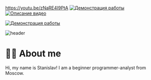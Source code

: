 https://youtu.be/zNaRE4I9PtA
[![Демонстрация работы]([https://img.youtube.com/vi/dQw4w9WgXcQ/0.jpg)](https://youtu.be/zNaRE4I9PtA)
[![Описание видео](https://img.youtube.com/vi/ВИДЕО_ID/0.jpg)](https://www.youtube.com/watch?v=ВИДЕО_ID)

[![Демонстрация работы](https://img.youtube.com/vi/dQw4w9WgXcQ/0.jpg)](https://www.youtube.com/watch?v=dQw4w9WgXcQ)

![header](https://capsule-render.vercel.app/api?type=waving&height=300&color=gradient&text=Karamin%20Stanislav&section=header&fontColor=000000&textBg=false)

# 👨‍💻 About me
Hi, my name is Stanislav!
I am a beginner programmer-analyst from Moscow.




